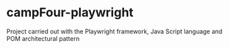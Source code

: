 # campFour-playwright
Project carried out with the Playwright framework, Java Script language and POM architectural pattern
